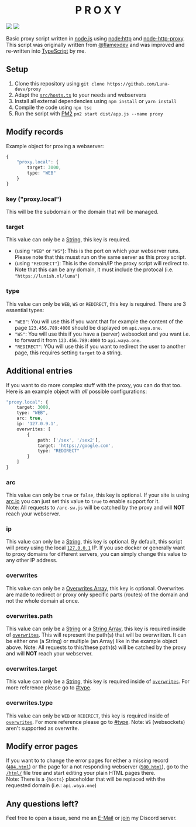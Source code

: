 <h1 align="center">P R O X Y</h1>

[![](https://img.shields.io/discord/828676951023550495?color=5865F2&logo=discord&logoColor=white)](https://lunish.nl/support)
![](https://img.shields.io/github/downloads/Luna-devv/proxy/total)

Basic proxy script written in [node.js](https://nodejs.org) using [node:http](https://nodejs.org/api/http.html) and [node-http-proxy](https://github.com/http-party/node-http-proxy). <br />
This script was originally written from [@flamexdev](https://github.com/flamexdev/proxy) and was improved and re-written into [TypeScript](https://www.typescriptlang.org/) by me.

## Setup
1. Clone this repository using `git clone https://github.com/Luna-devv/proxy`
2. Adapt the [`src/hosts.ts`](https://github.com/Luna-devv/proxy/blob/main/src/hosts.ts) to your needs and webservers
3. Install all external dependencies using `npm install` or `yarn install`
4. Compile the code using `npx tsc` 
5. Run the script with [PM2](https://pm2.keymetrics.io/) `pm2 start dist/app.js --name proxy`

## Modify records
Example object for proxing a webserver:
```ts
{
    "proxy.local": {
        target: 3000,
        type: "WEB"
    }
}
```
### key ("proxy.local")
This will be the subdomain or the domain that will be managed.

### target
This value can only be a [String](https://developer.mozilla.org/en-US/docs/Web/JavaScript/Reference/Global_Objects/String), this key is required.
  - (using `"WEB"` or `"WS"`): This is the port on which your webserver runs. Please note that this musst run on the same server as this proxy script.
  - (using `"REDIRECT"`): This is the domain/IP the proxy script will redirect to. Note that this can be any domain, it must include the protocal (i.e. `"https://lunish.nl/luna"`)

### type
This value can only be `WEB`, `WS` or `REDIRECT`, this key is required.
There are 3 essential types:
  - `"WEB"`: You will use this if you want that for example the content of the page `123.456.789:4000` should be displayed on `api.waya.one`.
  - `"WS"`: You will use this if you have a (server) websocket and you want i.e. to forward it from `123.456.789:4000` to `api.waya.one`.
  - `"REDIRECT"`: YOu will use this if you want to redirect the user to another page, this requires setting `target` to a string.

## Additional entries
If you want to do more complex stuff with the proxy, you can do that too.
Here is an example object with *all* possible configurations:
```ts
"proxy.local": {
    target: 3000,
    type: "WEB",
    arc: true,
    ip: '127.0.9.1',
    overwrites: [
        {
            path: ['/sex', '/sex2'],
            target: 'https://google.com',
            type: "REDIRECT"
        }
    ]
}
```

### arc
This value can only be `true` or `false`, this key is optional.
If your site is using [arc.io](https://arc.io/) you can just set this value to `true` to enable support for it. <br />
Note: All requests to `/arc-sw.js` will be catched by the proxy and will **NOT** reach your webserver.

### ip
This value can only be a [String](https://developer.mozilla.org/en-US/docs/Web/JavaScript/Reference/Global_Objects/String), this key is optional.
By default, this script will proxy using the local [`127.0.0.1`](https://www.google.co.jp/search?q=127.0.0.1) IP. If you use docker or generally want to proxy domains for different servers, you can simply change this value to any other IP address.

### overwrites
This value can only be a [Overwrites Array](#overwrites.path), this key is optional.
Overwrites are made to redirect or proxy only specific parts (routes) of the domain and not the whole domain at once.

### overwrites.path
This value can only be a [String](https://developer.mozilla.org/en-US/docs/Web/JavaScript/Reference/Global_Objects/String) or a [String Array](https://developer.mozilla.org/en-US/docs/Web/JavaScript/Reference/Global_Objects/Array#create_an_array), this key is required inside of [`overwrites`](#overwrites).
This will represent the path(s) that will be overwritten. It can be either one (a String) or multiple (an Array) like in the example object above.
Note: All requests to this/these path(s) will be catched by the proxy and will **NOT** reach your webserver.

### overwrites.target
This value can only be a [String](https://developer.mozilla.org/en-US/docs/Web/JavaScript/Reference/Global_Objects/String), this key is required inside of [`overwrites`](#overwrites).
For more reference please go to [#type](#target).

### overwrites.type
This value can only be `WEB` or `REDIRECT`, this key is required inside of [`overwrites`](#overwrites).
For more reference please go to [#type](#type).
Note: `WS` (websockets) aren't supported as overwrite.

## Modify error pages
If you want to to change the error pages for either a missing record ([`404.html`](https://github.com/Luna-devv/proxy/blob/main/html/404.html)) or the page for a not responding webserver ([`500.html`](https://github.com/Luna-devv/proxy/blob/main/html/500.html)), go to the [`/html/`](https://github.com/Luna-devv/proxy/tree/main/html) file tree and start editing your plain HTML pages there. <br />
Note: There is a `{hosts}` placeholder that will be replaced with the requested domain (i.e.: `api.waya.one`)

## Any questions left?
Feel free to open a issue, send me an [E-Mail](mailto:luna@waya.one) or [join](https://lunish.nl/support) my Discord server.
